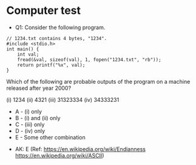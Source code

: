 # Computer test

- Q1: Consider the following program.

```
// 1234.txt contains 4 bytes, "1234".
#include <stdio.h>
int main() {
    int val;
    fread(&val, sizeof(val), 1, fopen("1234.txt", "rb"));
    return printf("%x", val);
}
```

Which of the following are probable outputs of the program on a machine released after year 2000?

(i) 1234 (ii) 4321 (iii) 31323334 (iv) 34333231

* A - (i) only
* B - (i) and (ii) only
* C - (iii) only
* D - (iv) only
* E - Some other combination

- AK: E (Ref: https://en.wikipedia.org/wiki/Endianness https://en.wikipedia.org/wiki/ASCII)

